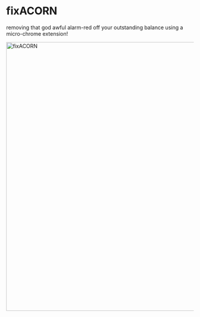 # fixACORN
removing that god awful alarm-red off your outstanding balance using a micro-chrome extension!

<img width="1080" height="723" alt="fixACORN" src="https://github.com/user-attachments/assets/b35e9750-a308-49f5-a0ad-a31cee55dc63" />
